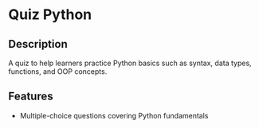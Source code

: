 # Quiz Python

## Description
A quiz to help learners practice Python basics such as syntax, data types, functions, and OOP concepts.

## Features
- Multiple-choice questions covering Python fundamentals
